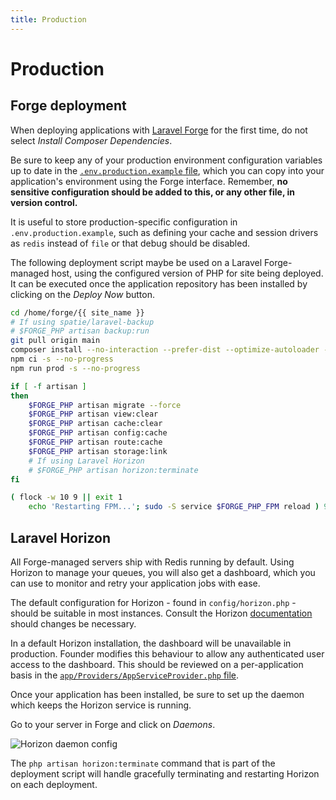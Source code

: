 ```yaml
---
title: Production
---
```


# Production

## Forge deployment

When deploying applications with [Laravel Forge](https://forge.laravel.com) for the first time, do not select *Install Composer Dependencies*.

Be sure to keep any of your production environment configuration variables up to date in the [`.env.production.example` file](https://github.com/michaeldyrynda/founder/blob/master/.env.production.example), which you can copy into your application's environment using the Forge interface. Remember, **no sensitive configuration should be added to this, or any other file, in version control.**

It is useful to store production-specific configuration in `.env.production.example`, such as defining your cache and session drivers as `redis` instead of `file` or that debug should be disabled.

The following deployment script maybe be used on a Laravel Forge-managed host, using the configured version of PHP for site being deployed. It can be executed once the application repository has been installed by clicking on the *Deploy Now* button.

```bash
cd /home/forge/{{ site_name }}
# If using spatie/laravel-backup
# $FORGE_PHP artisan backup:run
git pull origin main
composer install --no-interaction --prefer-dist --optimize-autoloader --no-scripts
npm ci -s --no-progress
npm run prod -s --no-progress

if [ -f artisan ]
then
    $FORGE_PHP artisan migrate --force
    $FORGE_PHP artisan view:clear
    $FORGE_PHP artisan cache:clear
    $FORGE_PHP artisan config:cache
    $FORGE_PHP artisan route:cache
    $FORGE_PHP artisan storage:link
    # If using Laravel Horizon
    # $FORGE_PHP artisan horizon:terminate
fi

( flock -w 10 9 || exit 1
    echo 'Restarting FPM...'; sudo -S service $FORGE_PHP_FPM reload ) 9>/tmp/fpmlock
```

## Laravel Horizon

All Forge-managed servers ship with Redis running by default. Using Horizon to manage your queues, you will also get a dashboard, which you can use to monitor and retry your application jobs with ease.

The default configuration for Horizon - found in `config/horizon.php` - should be suitable in most instances. Consult the Horizon [documentation](https://laravel.com/docs/5.5/horizon) should changes be necessary.

In a default Horizon installation, the dashboard will be unavailable in production. Founder modifies this behaviour to allow any authenticated user access to the dashboard. This should be reviewed on a per-application basis in the [`app/Providers/AppServiceProvider.php` file](https://github.com/michaeldyrynda/founder/blob/master/app/Providers/AppServiceProvider.php).

Once your application has been installed, be sure to set up the daemon which keeps the Horizon service is running.

Go to your server in Forge and click on *Daemons*.

![Horizon daemon config](../images/horizon-config.png)

The `php artisan horizon:terminate` command that is part of the deployment script will handle gracefully terminating and restarting Horizon on each deployment.
